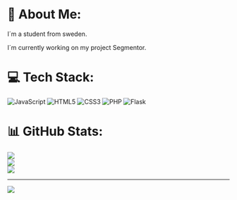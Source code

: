 # 💫 About Me:
I´m a student from sweden.

I´m currently working on my project Segmentor.


# 💻 Tech Stack:
![JavaScript](https://img.shields.io/badge/javascript-%23323330.svg?style=for-the-badge&logo=javascript&logoColor=%23F7DF1E) ![HTML5](https://img.shields.io/badge/html5-%23E34F26.svg?style=for-the-badge&logo=html5&logoColor=white) ![CSS3](https://img.shields.io/badge/css3-%231572B6.svg?style=for-the-badge&logo=css3&logoColor=white) ![PHP](https://img.shields.io/badge/php-%23777BB4.svg?style=for-the-badge&logo=php&logoColor=white) ![Flask](https://img.shields.io/badge/flask-%23000.svg?style=for-the-badge&logo=flask&logoColor=white)
# 📊 GitHub Stats:
![](https://github-readme-stats.vercel.app/api?username=ArvidAlund&theme=dark&hide_border=false&include_all_commits=false&count_private=false)<br/>
![](https://nirzak-streak-stats.vercel.app/?user=ArvidAlund&theme=dark&hide_border=false)<br/>
![](https://github-readme-stats.vercel.app/api/top-langs/?username=ArvidAlund&theme=dark&hide_border=false&include_all_commits=false&count_private=false&layout=compact)

---
[![](https://visitcount.itsvg.in/api?id=ArvidAlund&icon=0&color=0)](https://visitcount.itsvg.in)

<!-- Proudly created with GPRM ( https://gprm.itsvg.in ) -->

